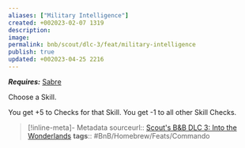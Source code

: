 ```yaml
---
aliases: ["Military Intelligence"]
created: +002023-02-07 1319
description: 
image: 
permalink: bnb/scout/dlc-3/feat/military-intelligence
publish: true
updated: +002023-04-25 2216
---
```


***Requires:*** [Sabre](Sabre.md)

Choose a Skill. 

You get +5 to Checks for that Skill. You get -1 to all other Skill Checks.

> [!inline-meta]- Metadata
> sourceurl:: [Scout's B&B DLC 3: Into the Wonderlands](https://docs.google.com/document/d/1MLOgrWwcLNTnP9PuXrKiLImy7SUh4hXO8arVUAlmdp0/edit)
> **tags**:: #BnB/Homebrew/Feats/Commando
